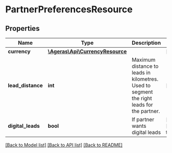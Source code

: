 # PartnerPreferencesResource

## Properties
Name | Type | Description | Notes
------------ | ------------- | ------------- | -------------
**currency** | [**\Ageras\Api\CurrencyResource**](CurrencyResource.md) |  | [optional] 
**lead_distance** | **int** | Maximum distance to leads in kilometres. Used to segment the right leads for the partner. | [optional] 
**digital_leads** | **bool** | If partner wants digital leads | [optional] [default to false]

[[Back to Model list]](../README.md#documentation-for-models) [[Back to API list]](../README.md#documentation-for-api-endpoints) [[Back to README]](../README.md)


